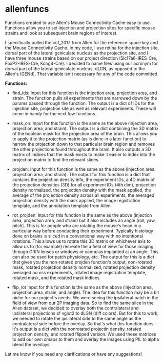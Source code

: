 # allenfuncs
Functions created to use Allen's Mouse Connectivity Cache easy to use. Functions allow you to set injection and projection sites for specific mouse strains and look at subsequent brain regions of interest. 

I specifically pulled the ccf_2017 from Allen for the reference space key and the Mouse Connectivity Cache. In my code, I use retina for the injection site, dorsal part of the lateral geniculate nucleus as the projection site, and I have three mouse strains based on our project direction (Slc17a6-IRES-Cre, FoxP2-IRES-Cre, Kcng4-Cre). I decided to name files using our acronym for dorsal part of the lateral geniculate nucleus, dLGN, as opposed to the Allen's (GENd). That variable isn't necessary for any of the code committed. 

**Functions:**
* find_ids:
Input for this function is the injection area, projection area, and strain. The function pulls all experiments that are narrowed down by the params passed through the function. The output is a dict of IDs for the injection site, projection site as well as relevant experiments. These will come in handy for the next few functions. 

* mask_on:
Input for this function is the same as the above (injection area, projection area, and strain). The output is a dict containing the 3D matrix of the boolean mask for the projection area of the brain. This allows you to apply it to the projection matrix (as is done in a later function) to narrow the projection down to that particular brain region and removes the other projections found throughout the brain. It also outputs a 3D matrix of indices that the mask exists to make it easier to index into the projection matrix to find the relevant slices. 

* projden:
Input for this function is the same as the above (injection area, projection area, and strain). The output for this function is a dict that contains the projection density info, the experiment IDs, a 4D matrix of the projection densities (3D) for all experiment IDs (4th dim), projection density normalized, the projection density with the mask applied, the average of the projection density across all experiments, the averaged projection density with the mask applied, the image registration template, and the annotation template from Allen. 

* rot_projden:
Input for this function is the same as the above (injection area, projection area, and strain) but it also includes an angle (roll, yaw, pitch). This is for people who are rotating the mouse's head in a particular way before conducting their experiment. Typically histology done on brains is sliced in a conventional way with no intentional rotations. This allows us to rotate this 3D matrix on whichever axis to allow us to (for example) recreate the a field of view for those imaging through GRIN lenses or windows or cannulas implanted at an angle. This can also be used for patch physiology, etc. The output for this is a dict that gives you the non-rotated projden function's output, non-rotated mask, rotated projection density normalized, rotated projection density averaged across experiments, rotated image registration template, rotated mask, and the rotated mask indices. 

* flip_rot
Input for this function is the same as the above (injection area, projection area, strain, and angle). The idea for this function may be a bit niche for our project's needs. We were seeing the ipsilateral patch in the field of view from our 2P imaging data. So to find the same slice in the Allen dataset, we decided to overlay both the contralateral and ipsilateral projections of vglut2 to dLGN (diff colors). But for this to work, we needed to rotate the ipsilateral side to the same angle as the contralateral side before the overlay. So that's what this function does - it's output is a dict with the nonrotated projectin density, rotated projection density, and rotated flipped version. We used these matrices to add our own cmaps to them and overlay the images using PIL to alpha blend the overlays.


Let me know if you need any clarifications or have any suggestions!
